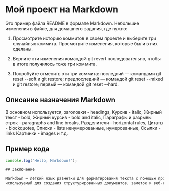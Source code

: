 
# Мой проект на Markdown

Это пример файла README в формате Markdown.
Небольшие изменения в файле, для домашнего задания, где нужно:

1. Просмотрите историю коммитов в своём проекте и выберите три случайных коммита. 
Просмотрите изменения, которые были в них сделаны.

2. Верните эти изменения командой git revert последовательно, чтобы в итоге получилось тоже три коммита.

3. Попробуйте отменить эти три коммита:
последний — командами git reset --soft и git restore;
предпоследний — командой git reset --mixed и git restore;
первый — командой git reset --hard.


## Описание назначения Markdown

В основном используется, заголовки - headings, Курсив - italic, Жирный текст - bold, Жирный курсив - bold and italic,
Параграфы и разрывы строк - paragraphs and line breaks, Разделители - horizontal rules, Цитаты - blockquotes,
Списки - lists ненумерованные, нумерованные, Ссылки - links Картинки - images и т.д.


## Пример кода

```javascript
console.log("Hello, Markdown!");

## Заключение

Markdown — лёгкий язык разметки для форматирования текста с помощью простых символов, 
используемый для создания структурированных документов, заметок и веб-контента.


